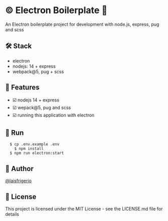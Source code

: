 # :copyright: Electron Boilerplate 💜

An Electron boilerplate project for development with node.js, express, pug and scss

## 🛠️ Stack

- electron
- nodejs: 14 + express
- webpack@5, pug + scss

## :pencil: Features

- :ballot_box_with_check: nodejs 14 + express
- :ballot_box_with_check: wepack@5, pug and scss
- :ballot_box_with_check: running this application with electron

## :gem: Run

```
  $ cp .env.example .env
	$ npm install
  $ npm run electron:start
```

## :woman: Author

[@laisfrigerio](https://github.com/laisfrigerio/)

## 📄 License

This project is licensed under the MIT License - see the LICENSE.md file for details
